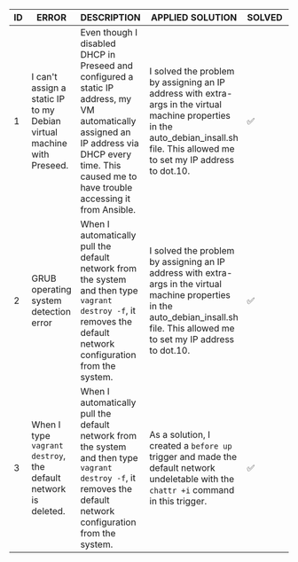 |ID| ERROR | DESCRIPTION | APPLIED SOLUTION | SOLVED | DATE |
|-------|-------|----------|--------|------|------|
|1|I can't assign a static IP to my Debian virtual machine with Preseed. | Even though I disabled DHCP in Preseed and configured a static IP address, my VM automatically assigned an IP address via DHCP every time. This caused me to have trouble accessing it from Ansible. | I solved the problem by assigning an IP address with extra-args in the virtual machine properties in the auto_debian_insall.sh file. This allowed me to set my IP address to dot.10. | ✅ | 04.07.2025 |
|2|GRUB operating system detection error | When I automatically pull the default network from the system and then type `vagrant destroy -f`, it removes the default network configuration from the system. | I solved the problem by assigning an IP address with extra-args in the virtual machine properties in the auto_debian_insall.sh file. This allowed me to set my IP address to dot.10. | ✅ | 04.07.2025 |
|3| When I type `vagrant destroy`, the default network is deleted. | When I automatically pull the default network from the system and then type `vagrant destroy -f`, it removes the default network configuration from the system. | As a solution, I created a `before up` trigger and made the default network undeletable with the `chattr +i` command in this trigger. | ✅ | 14.07.2025 |

